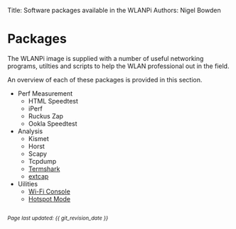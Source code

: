 Title: Software packages available in the WLANPi
Authors: Nigel Bowden

# Packages

The WLANPi image is supplied with a number of useful networking programs, utilties and scripts to help the WLAN professional out in the field.

An overview of each of these packages is provided in this section.

- Perf Measurement
    - HTML Speedtest
    - iPerf
    - Ruckus Zap
    - Ookla Speedtest
- Analysis
    - Kismet
    - Horst
    - Scapy
    - Tcpdump
    - [Termshark][termshark]
    - [extcap][extcap]
- Uilities
    - [Wi-Fi Console][wifi_console]
    - [Hotspot Mode][hotspot]


<!-- Link list -->
[wifi_console]: pkg_util_wconsole.md
[termshark]: pkg_analysis_termshark.md
[hotspot]: pkg_util_hotspot.md
[extcap]: pkg_analysis_extcap.md

<small><br><i>Page last updated: {{ git_revision_date }} </i></small>